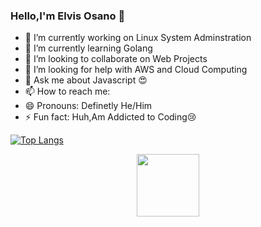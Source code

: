 ### Hello,I'm Elvis Osano 👋



- 🔭 I’m currently working on Linux System Adminstration
- 🌱 I’m currently learning Golang
- 👯 I’m looking to collaborate on Web Projects
- 🤔 I’m looking for help with AWS and Cloud Computing
- 💬 Ask me about Javascript 😍
- 📫 How to reach me: 
- 😄 Pronouns: Definetly He/Him
- ⚡ Fun fact: Huh,Am Addicted to Coding😢

[![Top Langs](https://github-readme-stats.vercel.app/api/top-langs/?username=Tonny-Savage&layout=compact)](https://github.com/anuraghazra/github-readme-stats)
<div id="header" align="center">
  <img src="https://media.giphy.com/media/M9gbBd9nbDrOTu1Mqx/giphy.gif" width="100"/>
</div>
